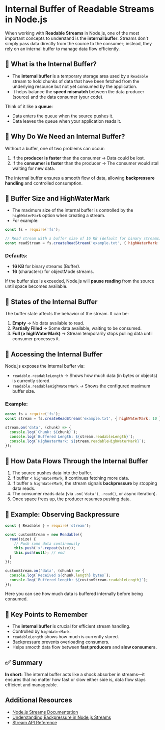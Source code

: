 # Internal Buffer of Readable Streams in Node.js

When working with **Readable Streams** in Node.js, one of the most important concepts to understand is the **internal buffer**. Streams don't simply pass data directly from the source to the consumer; instead, they rely on an internal buffer to manage data flow efficiently.

## 🔹 What is the Internal Buffer?

- The **internal buffer** is a temporary storage area used by a `Readable` stream to hold chunks of data that have been fetched from the underlying resource but not yet consumed by the application.
- It helps balance the **speed mismatch** between the data producer (source) and the data consumer (your code).

Think of it like a **queue**:
- Data enters the queue when the source pushes it.
- Data leaves the queue when your application reads it.

## 🔹 Why Do We Need an Internal Buffer?

Without a buffer, one of two problems can occur:

1. If the **producer is faster** than the consumer → Data could be lost.
2. If the **consumer is faster** than the producer → The consumer would stall waiting for new data.

The internal buffer ensures a smooth flow of data, allowing **backpressure handling** and controlled consumption.

## 🔹 Buffer Size and HighWaterMark

- The maximum size of the internal buffer is controlled by the `highWaterMark` option when creating a stream.
- For example:

```javascript
const fs = require('fs');

// Read stream with a buffer size of 16 KB (default for binary streams)
const readStream = fs.createReadStream('example.txt', { highWaterMark: 16 * 1024 });
```

### Defaults:
- **16 KB** for binary streams (Buffer).
- **16** (characters) for objectMode streams.

If the buffer size is exceeded, Node.js will **pause reading** from the source until space becomes available.

## 🔹 States of the Internal Buffer

The buffer state affects the behavior of the stream. It can be:

1. **Empty** → No data available to read.
2. **Partially Filled** → Some data available, waiting to be consumed.
3. **Full (≥ highWaterMark)** → Stream temporarily stops pulling data until consumer processes it.

## 🔹 Accessing the Internal Buffer

Node.js exposes the internal buffer via:
- `readable.readableLength` → Shows how much data (in bytes or objects) is currently stored.
- `readable.readableHighWaterMark` → Shows the configured maximum buffer size.

### Example:

```javascript
const fs = require('fs');
const stream = fs.createReadStream('example.txt', { highWaterMark: 10 });

stream.on('data', (chunk) => {
  console.log(`Chunk: ${chunk}`);
  console.log(`Buffered Length: ${stream.readableLength}`);
  console.log(`HighWaterMark: ${stream.readableHighWaterMark}`);
});
```

## 🔹 How Data Flows Through the Internal Buffer

1. The source pushes data into the buffer.
2. If buffer < `highWaterMark`, it continues fetching more data.
3. If buffer ≥ `highWaterMark`, the stream signals **backpressure** by stopping data reads.
4. The consumer reads data (via `.on('data')`, `.read()`, or async iteration).
5. Once space frees up, the producer resumes pushing data.

## 🔹 Example: Observing Backpressure

```javascript
const { Readable } = require('stream');

const customStream = new Readable({
  read(size) {
    // Push some data continuously
    this.push('x'.repeat(size));
    this.push(null); // end
  }
});

customStream.on('data', (chunk) => {
  console.log(`Received ${chunk.length} bytes`);
  console.log(`Buffered length: ${customStream.readableLength}`);
});
```

Here you can see how much data is buffered internally before being consumed.

## 🔹 Key Points to Remember

- The **internal buffer** is crucial for efficient stream handling.
- Controlled by `highWaterMark`.
- `readableLength` shows how much is currently stored.
- Backpressure prevents overloading consumers.
- Helps smooth data flow between **fast producers** and **slow consumers**.

## ✅ Summary

**In short:** The internal buffer acts like a shock absorber in streams—it ensures that no matter how fast or slow either side is, data flow stays efficient and manageable.

## Additional Resources

- [Node.js Streams Documentation](https://nodejs.org/api/stream.html)
- [Understanding Backpressure in Node.js Streams](https://nodejs.org/en/docs/guides/backpressuring-in-streams/)
- [Stream API Reference](https://nodejs.org/api/stream.html#stream_readable_streams)
